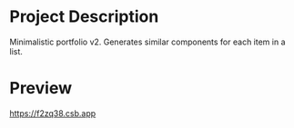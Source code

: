 # Project Description

Minimalistic portfolio v2. Generates similar components for each item in a list.

# Preview

https://f2zq38.csb.app
